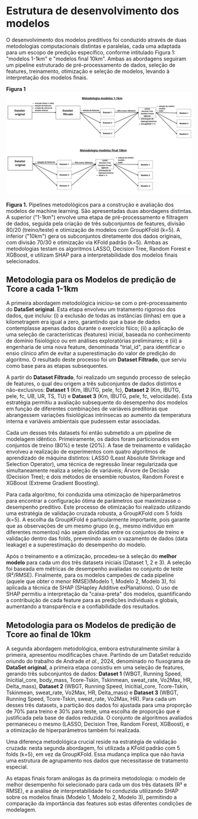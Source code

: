 # **Estrutura de desenvolvimento dos modelos**

O desenvolvimento dos modelos preditivos foi conduzido através de duas metodologias computacionais distintas e paralelas, cada uma adaptada para um escopo de predição específico, conforme intitulado Figura 1: "modelos 1-1km" e "modelos final 10km". Ambas as abordagens seguiram um pipeline estruturado de pré-processamento de dados, seleção de features, treinamento, otimização e seleção de modelos, levando à interpretação dos modelos finais. 

**Figura 1**
![alt text](image.png)

**Figura 1.** Pipelines metodológicos para a construção e avaliação dos modelos de machine learning. São apresentadas duas abordagens distintas. A superior ("1-1km") envolve uma etapa de pré-processamento e filtragem de dados, seguida pela criação de três subconjuntos de features, divisão 80/20 (treino/teste) e otimização de modelos com GroupKFold (k=5). A inferior ("10km") gera os subconjuntos diretamente dos dados originais, com divisão 70/30 e otimização via KFold padrão (k=5). Ambas as metodologias testam os algoritmos LASSO, Decision Tree, Random Forest e XGBoost, e utilizam SHAP para a interpretabilidade dos modelos finais selecionados.

## **Metodologia para os Modelos de predição de Tcore a cada 1-1km**

A primeira abordagem metodológica iniciou-se com o pré-processamento do **DataSet original**. Esta etapa envolveu um tratamento rigoroso dos dados, que incluiu: (i) a exclusão de todas as instâncias (linhas) em que a kilometragem era igual a zero, garantindo que a base de dados contemplasse apenas dados durante o exercício fśico; (ii) a aplicação de uma seleção de características (features) inicial, baseada no conhecimento de domínio fisiológico ou em análises exploratórias preliminares; e (iii) a engenharia de uma nova feature, denominada "trial_id", para identificar o ensio clínico afim de evitar a superestimação do valor de predição do algoritmo. O resultado deste processo foi um **Dataset Filtrado**, que serviu como base para as etapas subsequentes.

A partir do **Dataset Filtrado**, foi realizado um segundo processo de seleção de features, o qual deu origem a três subconjuntos de dados distintos e não-exclusivos: **Dataset 1** (Km, IBUTG, pele, fc), **Dataset 2** (Km, IBUTG, pele, fc, UB, UR, TS, TU) e **Dataset 3** (Km, IBUTG, pele, fc, velocidade). Esta estratégia permitiu a avaliação subsequente do desempenho dos modelos em função de diferentes combinações de variáveis preditoras que abrangessem variações fisiológicas intrínsecas ao aumento da temperatura interna e variáveis ambientais que pudessem estar associadas.

Cada um desses três datasets foi então submetido a um pipeline de modelagem idêntico. Primeiramente, os dados foram particionados em conjuntos de treino (80%) e teste (20%). A fase de treinamento e validação envolveu a realização de experimentos com quatro algoritmos de aprendizado de máquina distintos: LASSO (Least Absolute Shrinkage and Selection Operator), uma técnica de regressão linear regularizada que simultaneamente realiza a seleção de variáveis; Árvore de Decisão (Decision Tree); e dois métodos de ensemble robustos, Random Forest e XGBoost (Extreme Gradient Boosting).

Para cada algoritmo, foi conduzida uma otimização de hiperparâmetros para encontrar a configuração ótima de parâmetros que maximizasse o desempenho preditivo. Este processo de otimização foi realizado utilizando uma estratégia de validação cruzada robusta, a GroupKFold com 5 folds (k=5). A escolha da GroupKFold é particularmente importante, pois garante que as observações de um mesmo grupo (e.g., mesmo indivíduo em diferentes momentos) não sejam divididas entre os conjuntos de treino e validação dentro das folds, prevenindo assim o vazamento de dados (data leakage) e a superestimação do desempenho do modelo.

Após o treinamento e a otimização, procedeu-se à seleção do **melhor modelo** para cada um dos três datasets iniciais (Dataset 1, 2 e 3). A seleção foi baseada em métricas de desempenho avaliadas no conjunto de teste (R²/RMSE). Finalmente, para os modelos campeões de cada pipeline (aquele que obter o menor RMSE)(Modelo 1, Modelo 2, Modelo 3), foi aplicada a técnica de SHAP (SHapley Additive exPlanations). O uso de SHAP permitiu a interpretação da "caixa-preta" dos modelos, quantificando a contribuição de cada feature para as predições individuais e globais, aumentando a transparência e a confiabilidade dos resultados.


## **Metodologia para os Modelos de predição de Tcore ao final de 10km**

A segunda abordagem metodológica, embora estruturalmente similar à primeira, apresentou modificações chave. Partindo de um DataSet reduzido oriundo do trabalho de Andrade _et al_., 2024, denominado no fluxograma de **DataSet original**, a primeira etapa consistiu em uma seleção de features, gerando três subconjuntos de dados: **Dataset 1** (WBGT, Running Speed, Inicitial_core, body_mass, Tcore-Tskin, Tskinmean, sweat_rate, Vo2Max, HR, Delta_mass), **Dataset 2** (WBGT, Running Speed, Inicitial_core, Tcore-Tskin, Tskinmean, sweat_rate, Vo2Max, HR, Delta_mass) e **Dataset 3** (WBGT, Running Speed, Tcore-Tskin, sweat_rate, Vo2Max, HR). Para cada um desses três datasets, a partição dos dados foi ajustada para uma proporção de 70% para treino e 30% para teste, uma escolha de proporção que é justificada pela base de dados reduzida. O conjunto de algoritmos avaliados permaneceu o mesmo (LASSO, Decision Tree, Random Forest, XGBoost), e a otimização de hiperparâmetros também foi realizada.

Uma diferença metodológica crucial reside na estratégia de validação cruzada: nesta segunda abordagem, foi utilizada a KFold padrão com 5 folds (k=5), em vez da GroupKFold. Essa mudança implica que não havia uma estrutura de agrupamento nos dados que necessitasse de tratamento especial.

As etapas finais foram análogas às da primeira metodologia: o modelo de melhor desempenho foi selecionado para cada um dos três datasets (R² e RMSE), e a análise de interpretabilidade foi conduzida utilizando SHAP sobre os modelos finais (Modelo 1, Modelo 2, Modelo 3), permitindo a comparação da importância das features sob estas diferentes condições de modelagem.
